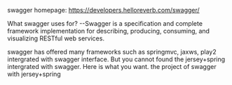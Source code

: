 swagger homepage: https://developers.helloreverb.com/swagger/ 


What swagger uses for?
--Swagger is a specification and complete framework implementation for describing, producing, consuming, and visualizing RESTful web services. 

swagger has offered many frameworks such as springmvc, jaxws, play2 intergrated with swagger interface.
But you cannot found the jersey+spring intergrated with swagger. Here is what you want. 
the project of swagger with jersey+spring
